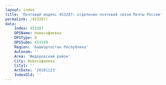 ```yaml
---
layout: index
title: 'Почтовый индекс 453287: отделение почтовой связи Почты России'
permalink: /453287/
data:
    Index: 453287
    OPSName: Новософиевка
    OPSType: О
    OPSSubm: 453169
    Region: 'Башкортостан Республика'
    Autonom: ''
    Area: 'Федоровский район'
    City: Новософиевка
    City1: ''
    ActDate: '20101123'
    IndexOld: ''
---
```

